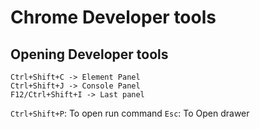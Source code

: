 # Chrome Developer tools

## Opening Developer tools

```kbd
Ctrl+Shift+C -> Element Panel
Ctrl+Shift+J -> Console Panel
F12/Ctrl+Shift+I -> Last panel
```

`Ctrl+Shift+P`: To open run command
`Esc`: To Open drawer
